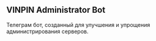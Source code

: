 ## VINPIN Administrator Bot
Телеграм бот, созданный для улучшения и упрощения администрирования серверов.
